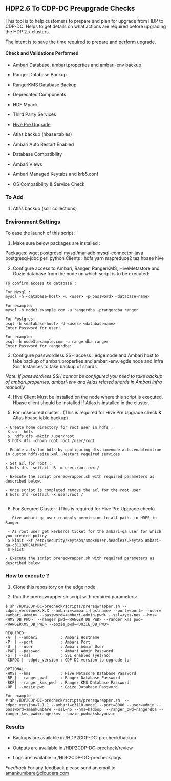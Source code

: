 ## HDP2.6 To CDP-DC Preupgrade Checks

This tool is to help customers to prepare and plan for upgrade from HDP to CDP-DC. Helps to get details on what actions are required before upgrading the HDP 2.x clusters.

The intent is to save the time required to prepare and perform upgrade. 


#### Check and Validations Performed

* Ambari Database, ambari.properties and ambari-env backup

* Ranger Database Backup

* RangerKMS Database Backup

* Deprecated Components

* HDF Mpack

* Third Party Services

* [Hive Pre Upgrade](https://github.com/dstreev/cloudera_upgrade_utils/blob/master/hive-sre/README.md)

* Atlas backup (hbase tables)

* Ambari Auto Restart Enabled

* Database Compatibility 

* Ambari Views 

* Ambari Managed Keytabs and krb5.conf

* OS Compatibility & Service Check

### To Add 

1. Atlas backup (solr collections)


### Environment Settings

To ease the launch of this script :

1. Make sure below packages are installed :

Packages: wget postgresql mysql/mariadb mysql-connector-java postgresql-jdbc perl python
Clients : hdfs yarn mapreduce2 tez hbase hive

2. Configure access to Ambari, Ranger, RangerKMS, HiveMetastore and Oozie database from the node on which script is to be executed:

```
To confirm access to database :

For Mysql :
mysql -h <database-host> -u <user> -p<password> <database-name>

For example:
mysql -h node3.example.com -u rangerdba -prangerdba ranger

For Postgres:
psql -h <database-host> -U <user> <databasename>
Enter Password for user:

For example:
psql -h node3.example.com -u rangerdba ranger
Enter Password for rangerdba: 
```

3. Configure passwordless SSH access :
   edge node and Ambari host to take backup of ambari.properties and ambari-env. 
   egde node and Infra Solr Instances to take backup of shards 

*Note: If passwordless SSH cannot be configured you need to take backup of ambari.properties, ambari-env and Atlas related shards in Ambari infra manually*

4. Hive Client Must be Installed on the node where this script is executed. Hbase client should be installed if Atlas is installed in the cluster.

5. For unsecured cluster : (This is required for Hive Pre Upgrade check & Atlas hbase table backup)
```
- Create home directory for root user in hdfs ;
 $ su - hdfs 
 $  hdfs dfs -mkdir /user/root 
 $ hdfs dfs -chown root:root /user/root
 
- Enable acls for hdfs by configuring dfs.namenode.acls.enabled=true in custom hdfs-site.xml. Restart required services

- Set acl for root :
$ hdfs dfs -setfacl -R -m user:root:rwx /

- Execute the script prereqwrapper.sh with required parameters as described below.

- Once script is completed remove the acl for the root user 
$ hdfs dfs -setfacl -x user:root /


```

6. For Secured Cluster : (This is required for Hive Pre Upgrade check)
```
 - Give ambari-qa user readonly permission to all paths in HDFS in Ranger
 
 - As root user get kerberos ticket for the ambari-qa user for which you created policy 
 $ kinit -kt /etc/security/keytabs/smokeuser.headless.keytab ambari-qa-c3110@REALMNAME
 $ klist 

- Execute the script prereqwrapper.sh with required parameters as described below

```

### How to execute ?

1. Clone this repository on the edge node

2. Run the prereqwrapper.sh script with required  parameters:
```
$ sh /HDP2CDP-DC-precheck/scripts/prereqwrapper.sh --cdpdc_version=X.X.X --ambari=<ambari-hostname> --port=<port> --user=<ambari-admin> --password=<ambari-admin-pwd> --ssl=<yes/no> --hms=<HMS_DB_PWD>  --ranger_pwd=<RANGER_DB_PWD> --ranger_kms_pwd=<RANGERKMS_DB_PWD> --oozie_pwd=<OOZIE_DB_PWD>

REQUIRED:
-A 	| --ambari   		: Ambari Hostname
-P  | --port			: Ambari Port
-U  | --user			: Ambari Admin User
-PWD| --passwod			: Ambari Admin Password
-S  | --ssl				: SSL enabled (yes/no)
-CDPDC |--cdpdc_version : CDP-DC version to upgrade to

OPTIONAL:
-HMS| --hms				: Hive Metasore Database Password
-RP | --ranger_pwd  	: Ranger Database Password
-RKP| --ranger_kms_pwd	: Ranger KMS Database Password
-OP | --oozie_pwd		: Ooize Database Password

For example :
# sh /HDP2CDP-DC-precheck/scripts/prereqwrapper.sh  --cdpdc_version=7.1.1 --ambari=c3110-node1 --port=8080 --user=admin --password=amankumbare --ssl=no --hms=hadoop  --ranger_pwd=rangerdba --ranger_kms_pwd=rangerkms --oozie_pwd=akshayoozie

```

### Results 

- Backups are available in /HDP2CDP-DC-precheck/backup

- Outputs are available in /HDP2CDP-DC-precheck/review

- Logs are available in /HDP2CDP-DC-precheck/logs

*Feedback* For any feedback please send an email to amankumbare@cloudera.com
